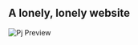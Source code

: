 ## A lonely, lonely website
![Pj Preview](https://github.com/mollyhe0523/abc-student-repo/tree/master/projects/pj%20A/preview.gif "Preview")
